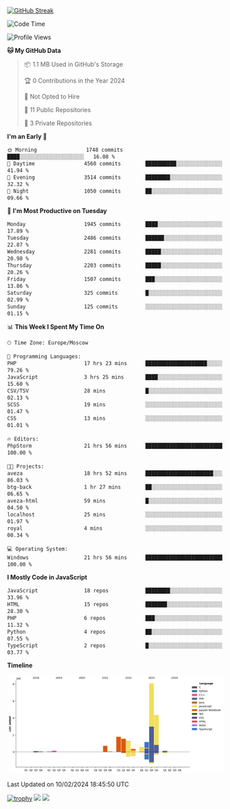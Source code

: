 [![GitHub Streak](https://github-readme-streak-stats.herokuapp.com/?user=yogik10)](https://git.io/streak-stats)
<!--START_SECTION:waka-->
![Code Time](http://img.shields.io/badge/Code%20Time-222%20hrs%2053%20mins-blue)

![Profile Views](http://img.shields.io/badge/Profile%20Views-0-blue)

**🐱 My GitHub Data** 

> 📦 1.1 MB Used in GitHub's Storage 
 > 
> 🏆 0 Contributions in the Year 2024
 > 
> 🚫 Not Opted to Hire
 > 
> 📜 11 Public Repositories 
 > 
> 🔑 3 Private Repositories 
 > 
**I'm an Early 🐤** 

```text
🌞 Morning                1748 commits        ████░░░░░░░░░░░░░░░░░░░░░   16.08 % 
🌆 Daytime                4560 commits        ██████████░░░░░░░░░░░░░░░   41.94 % 
🌃 Evening                3514 commits        ████████░░░░░░░░░░░░░░░░░   32.32 % 
🌙 Night                  1050 commits        ██░░░░░░░░░░░░░░░░░░░░░░░   09.66 % 
```
📅 **I'm Most Productive on Tuesday** 

```text
Monday                   1945 commits        ████░░░░░░░░░░░░░░░░░░░░░   17.89 % 
Tuesday                  2486 commits        ██████░░░░░░░░░░░░░░░░░░░   22.87 % 
Wednesday                2281 commits        █████░░░░░░░░░░░░░░░░░░░░   20.98 % 
Thursday                 2203 commits        █████░░░░░░░░░░░░░░░░░░░░   20.26 % 
Friday                   1507 commits        ███░░░░░░░░░░░░░░░░░░░░░░   13.86 % 
Saturday                 325 commits         █░░░░░░░░░░░░░░░░░░░░░░░░   02.99 % 
Sunday                   125 commits         ░░░░░░░░░░░░░░░░░░░░░░░░░   01.15 % 
```


📊 **This Week I Spent My Time On** 

```text
🕑︎ Time Zone: Europe/Moscow

💬 Programming Languages: 
PHP                      17 hrs 23 mins      ████████████████████░░░░░   79.26 % 
JavaScript               3 hrs 25 mins       ████░░░░░░░░░░░░░░░░░░░░░   15.60 % 
CSV/TSV                  28 mins             █░░░░░░░░░░░░░░░░░░░░░░░░   02.13 % 
SCSS                     19 mins             ░░░░░░░░░░░░░░░░░░░░░░░░░   01.47 % 
CSS                      13 mins             ░░░░░░░░░░░░░░░░░░░░░░░░░   01.01 % 

🔥 Editors: 
PhpStorm                 21 hrs 56 mins      █████████████████████████   100.00 % 

🐱‍💻 Projects: 
aveza                    18 hrs 52 mins      ██████████████████████░░░   86.03 % 
btg-back                 1 hr 27 mins        ██░░░░░░░░░░░░░░░░░░░░░░░   06.65 % 
aveza-html               59 mins             █░░░░░░░░░░░░░░░░░░░░░░░░   04.50 % 
localhost                25 mins             ░░░░░░░░░░░░░░░░░░░░░░░░░   01.97 % 
royal                    4 mins              ░░░░░░░░░░░░░░░░░░░░░░░░░   00.34 % 

💻 Operating System: 
Windows                  21 hrs 56 mins      █████████████████████████   100.00 % 
```

**I Mostly Code in JavaScript** 

```text
JavaScript               18 repos            ████████░░░░░░░░░░░░░░░░░   33.96 % 
HTML                     15 repos            ███████░░░░░░░░░░░░░░░░░░   28.30 % 
PHP                      6 repos             ███░░░░░░░░░░░░░░░░░░░░░░   11.32 % 
Python                   4 repos             ██░░░░░░░░░░░░░░░░░░░░░░░   07.55 % 
TypeScript               2 repos             █░░░░░░░░░░░░░░░░░░░░░░░░   03.77 % 
```



**Timeline**

![Lines of Code chart](https://raw.githubusercontent.com/Yogik10/Yogik10/main/assets/bar_graph.png)


 Last Updated on 10/02/2024 18:45:50 UTC
<!--END_SECTION:waka-->
[![trophy](https://github-profile-trophy.vercel.app/?username=yogik10)](https://github.com/ryo-ma/github-profile-trophy)
![](https://github-profile-summary-cards.vercel.app/api/cards/profile-details?username=yogik10&theme=solarized_dark)
![](https://github-profile-summary-cards.vercel.app/api/cards/most-commit-language?username=yogik10&theme=solarized_dark)


